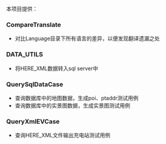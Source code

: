 本项目提供：
### CompareTranslate
- 对比Language目录下所有语言的差异，以便发现翻译遗漏之处

### DATA_UTILS
- 将HERE_XML数据转入sql server中


### QuerySqlDataCase
- 查询数据库中的地图数据，生成poi、ptaddr测试用例
- 查询数据库中的实景图数据，生成实景图测试用例

### QueryXmlEVCase
- 查询HERE_XML文件输出充电站测试用例


